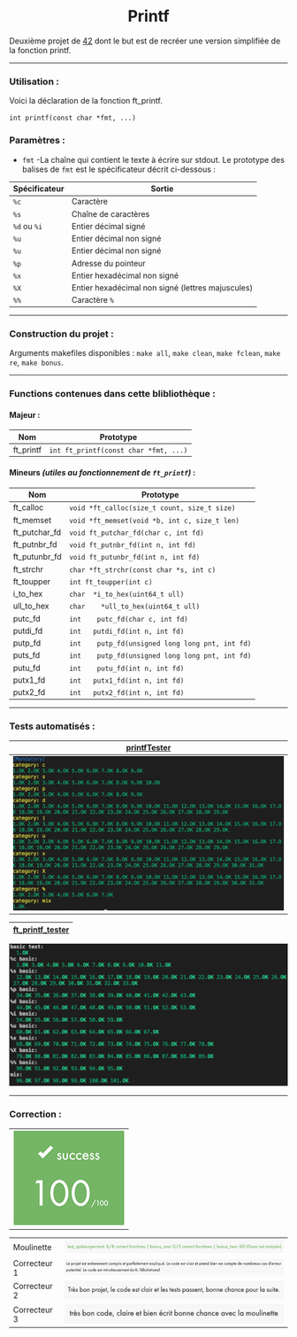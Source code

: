 <h1 align="center">Printf</h1>

Deuxième projet de [42](https://42.fr/) dont le but est de recréer une version simplifiée de la fonction printf. 

---

### Utilisation :

Voici la déclaration de la fonction ft_printf.

```
int printf(const char *fmt, ...)
```

### Paramètres :

- `fmt` -La chaîne qui contient le texte à écrire sur stdout. Le prototype des balises de `fmt` est le spécificateur décrit ci-dessous :

| Spécificateur | Sortie |
| --- | --- |
| `%c`| Caractère |
| `%s`| Chaîne de caractères |
| `%d` ou `%i` | Entier décimal signé |
| `%u` | Entier décimal non signé |
| `%u` | Entier décimal non signé |
| `%p` | Adresse du pointeur |
| `%x` | Entier hexadécimal non signé |
| `%X` | Entier hexadécimal non signé (lettres majuscules) |
| `%%` | Caractère `%` |

---

### Construction du projet :

Arguments makefiles disponibles : `make all`, `make clean`, `make fclean`, `make re`, `make bonus`. 

---
### Functions contenues dans cette blibliothèque :

#### Majeur :
| Nom | Prototype |
| --- | --- |
| ft_printf | `int ft_printf(const char *fmt, ...)` |

#### Mineurs *(utiles au fonctionnement de `ft_printf`)* :
| Nom | Prototype |
| --- | --- |
| ft_calloc | `void	*ft_calloc(size_t count, size_t size)` |
| ft_memset | `void	*ft_memset(void *b, int c, size_t len)` |
| ft_putchar_fd | `void	ft_putchar_fd(char c, int fd)` |
| ft_putnbr_fd | `void ft_putnbr_fd(int n, int fd)` |
| ft_putunbr_fd | `void	ft_putunbr_fd(int n, int fd)` |
| ft_strchr | `char	*ft_strchr(const char *s, int c)` |
| ft_toupper | `int	ft_toupper(int c)` |
| i_to_hex | `char	*i_to_hex(uint64_t ull)` |
| ull_to_hex | `char	*ull_to_hex(uint64_t ull)` |
| putc_fd | `int	putc_fd(char c, int fd)` |
| putdi_fd | `int	putdi_fd(int n, int fd)` |
| putp_fd | `int	putp_fd(unsigned long long pnt, int fd)` |
| puts_fd | `int	putp_fd(unsigned long long pnt, int fd)` |
| putu_fd | `int	putu_fd(int n, int fd)` |
| putx1_fd | `int	putx1_fd(int n, int fd)` |
| putx2_fd | `int	putx2_fd(int n, int fd)` |

---
### Tests automatisés :

| [printfTester](https://github.com/Tripouille/printfTester) | 
| --- |
| ![](./img/printftester.png) |

| [ft_printf_tester](https://github.com/paulo-santana/ft_printf_tester) |
| --- |
![](./img/ft_printf_tester.png)

---
### Correction :


| |
| --- |
| ![](./img/note2.png) |


| | |
| --- | --- |
| Moulinette | ![](./img/note1.png) |
| Correcteur 1 | <img src="./img/correction1.png" /> |
| Correcteur 2 | <img src="./img/correction2.png" /> |
| Correcteur 3 | <img src="./img/correction3.png" /> |
